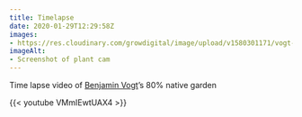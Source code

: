 ```yaml
---
title: Timelapse
date: 2020-01-29T12:29:58Z
images:
- https://res.cloudinary.com/growdigital/image/upload/v1580301171/vogt-plantcam.jpg
imageAlt:
- Screenshot of plant cam
---
```


Time lapse video of [Benjamin Vogt](https://www.monarchgard.com)’s 80% native garden

{{< youtube VMmIEwtUAX4 >}}
